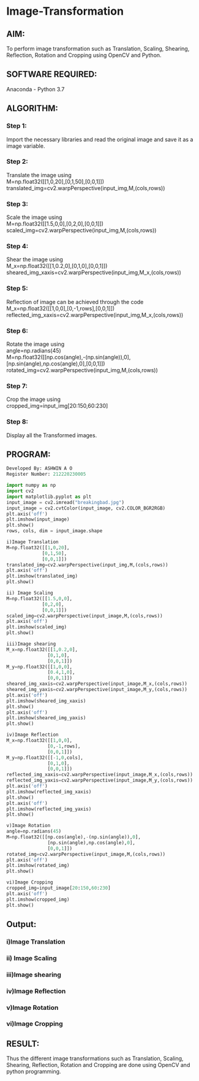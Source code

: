 # Image-Transformation
## AIM:
To perform image transformation such as Translation, Scaling, Shearing, Reflection, Rotation and Cropping using OpenCV and Python.

## SOFTWARE REQUIRED:
Anaconda - Python 3.7

## ALGORITHM:
### Step 1:
Import the necessary libraries and read the original image and save it as a image variable.
### Step 2:
Translate the image using<br>
M=np.float32([[1,0,20],[0,1,50],[0,0,1]])<br>
translated_img=cv2.warpPerspective(input_img,M,(cols,rows))
### Step 3:
Scale the image using<br>
M=np.float32([[1.5,0,0],[0,2,0],[0,0,1]])<br>
scaled_img=cv2.warpPerspective(input_img,M,(cols,rows))
### Step 4:
Shear the image using<br>
M_x=np.float32([[1,0.2,0],[0,1,0],[0,0,1]])<br>
sheared_img_xaxis=cv2.warpPerspective(input_img,M_x,(cols,rows))
### Step 5:
Reflection of image can be achieved through the code<br>
M_x=np.float32([[1,0,0],[0,-1,rows],[0,0,1]])<br>
reflected_img_xaxis=cv2.warpPerspective(input_img,M_x,(cols,rows))
### Step 6:
Rotate the image using<br>
angle=np.radians(45)<br>
M=np.float32([[np.cos(angle),-(np.sin(angle)),0],[np.sin(angle),np.cos(angle),0],[0,0,1]])<br>
rotated_img=cv2.warpPerspective(input_img,M,(cols,rows))
### Step 7:
Crop the image using <br>
cropped_img=input_img[20:150,60:230]
### Step 8:
Display all the Transformed images.
## PROGRAM:
```python
Developed By: ASHWIN A O 
Register Number: 212220230005
```
```python
import numpy as np
import cv2
import matplotlib.pyplot as plt
input_image = cv2.imread("breakingbad.jpg")
input_image = cv2.cvtColor(input_image, cv2.COLOR_BGR2RGB)
plt.axis('off')
plt.imshow(input_image)
plt.show()
rows, cols, dim = input_image.shape

i)Image Translation
M=np.float32([[1,0,20],
             [0,1,50],
             [0,0,1]])
translated_img=cv2.warpPerspective(input_img,M,(cols,rows))
plt.axis('off')
plt.imshow(translated_img)
plt.show()

ii) Image Scaling
M=np.float32([[1.5,0,0],
             [0,2,0],
             [0,0,1]])
scaled_img=cv2.warpPerspective(input_image,M,(cols,rows))
plt.axis('off')
plt.imshow(scaled_img)
plt.show()

iii)Image shearing
M_x=np.float32([[1,0.2,0],
               [0,1,0],
               [0,0,1]])
M_y=np.float32([[1,0,0],
               [0.4,1,0],
               [0,0,1]])
sheared_img_xaxis=cv2.warpPerspective(input_image,M_x,(cols,rows))
sheared_img_yaxis=cv2.warpPerspective(input_image,M_y,(cols,rows))
plt.axis('off')
plt.imshow(sheared_img_xaxis)
plt.show()
plt.axis('off')
plt.imshow(sheared_img_yaxis)
plt.show()

iv)Image Reflection
M_x=np.float32([[1,0,0],
               [0,-1,rows],
               [0,0,1]])
M_y=np.float32([[-1,0,cols],
               [0,1,0],
               [0,0,1]])
reflected_img_xaxis=cv2.warpPerspective(input_image,M_x,(cols,rows))
reflected_img_yaxis=cv2.warpPerspective(input_image,M_y,(cols,rows))
plt.axis('off')
plt.imshow(reflected_img_xaxis)
plt.show()
plt.axis('off')
plt.imshow(reflected_img_yaxis)
plt.show()

v)Image Rotation
angle=np.radians(45)
M=np.float32([[np.cos(angle),-(np.sin(angle)),0],
               [np.sin(angle),np.cos(angle),0],
               [0,0,1]])
rotated_img=cv2.warpPerspective(input_image,M,(cols,rows))
plt.axis('off')
plt.imshow(rotated_img)
plt.show()

vi)Image Cropping
cropped_img=input_image[20:150,60:230]
plt.axis('off')
plt.imshow(cropped_img)
plt.show()

```
## Output:
### i)Image Translation

### ii) Image Scaling


### iii)Image shearing


### iv)Image Reflection


### v)Image Rotation

### vi)Image Cropping


## RESULT: 

Thus the different image transformations such as Translation, Scaling, Shearing, Reflection, Rotation and Cropping are done using OpenCV and python programming.
